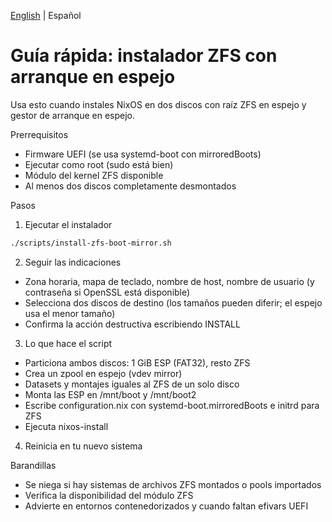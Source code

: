 <!--
Author: Don Williams (aka ddubs)
Created: 2025-10-21
Project: https://github.com/dwilliam62/nix-iso
-->

[English](./quickstart-zfs-mirror.md) | Español

# Guía rápida: instalador ZFS con arranque en espejo

Usa esto cuando instales NixOS en dos discos con raíz ZFS en espejo y gestor de arranque en espejo.

Prerrequisitos
- Firmware UEFI (se usa systemd-boot con mirroredBoots)
- Ejecutar como root (sudo está bien)
- Módulo del kernel ZFS disponible
- Al menos dos discos completamente desmontados

Pasos
1) Ejecutar el instalador
```bash
./scripts/install-zfs-boot-mirror.sh
```
2) Seguir las indicaciones
- Zona horaria, mapa de teclado, nombre de host, nombre de usuario (y contraseña si OpenSSL está disponible)
- Selecciona dos discos de destino (los tamaños pueden diferir; el espejo usa el menor tamaño)
- Confirma la acción destructiva escribiendo INSTALL
3) Lo que hace el script
- Particiona ambos discos: 1 GiB ESP (FAT32), resto ZFS
- Crea un zpool en espejo (vdev mirror)
- Datasets y montajes iguales al ZFS de un solo disco
- Monta las ESP en /mnt/boot y /mnt/boot2
- Escribe configuration.nix con systemd-boot.mirroredBoots e initrd para ZFS
- Ejecuta nixos-install
4) Reinicia en tu nuevo sistema

Barandillas
- Se niega si hay sistemas de archivos ZFS montados o pools importados
- Verifica la disponibilidad del módulo ZFS
- Advierte en entornos contenedorizados y cuando faltan efivars UEFI

